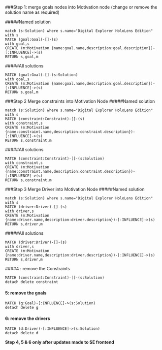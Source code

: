 ###Step 1: merge goals nodes into Motivation node (change or remove the solution name as required)

#####Named solution
~~~~
match (s:Solution) where s.name="Digital Explorer HoloLens Edition"
with s
MATCH (goal:Goal)-[]-(s)
with goal,s
CREATE (m:Motivation {name:goal.name,description:goal.description})-[:INFLUENCE]->(s)
RETURN s,goal,m
~~~~

#####All solutions
~~~~
MATCH (goal:Goal)-[]-(s:Solution)
with goal,s
CREATE (m:Motivation {name:goal.name,description:goal.description})-[:INFLUENCE]->(s)
RETURN s,goal,m
~~~~



###Step 2 Merge constraints into Motivation Node
#####Named solution
~~~~
match (s:Solution) where s.name="Digital Explorer HoloLens Edition"
with s
MATCH (constraint:Constraint)-[]-(s)
with constraint,s
CREATE (m:Motivation {name:constraint.name,description:constraint.description})-[:INFLUENCE]->(s)
RETURN s,constraint,m
~~~~

#####All solutions
~~~~
MATCH (constraint:Constraint)-[]-(s:Solution)
with constraint,s
CREATE (m:Motivation {name:constraint.name,description:constraint.description})-[:INFLUENCE]->(s)
RETURN s,constraint,m
~~~~

###Step 3 Merge Driver into Motivation Node
#####Named solution
~~~~
match (s:Solution) where s.name="Digital Explorer HoloLens Edition"
with s
MATCH (driver:Driver)-[]-(s)
with driver,s
CREATE (m:Motivation {name:driver.name,description:driver.description})-[:INFLUENCE]->(s)
RETURN s,driver,m
~~~~

#####All solutions
~~~~
MATCH (driver:Driver)-[]-(s)
with driver,s
CREATE (m:Motivation {name:driver.name,description:driver.description})-[:INFLUENCE]->(s)
RETURN s,driver,m
~~~~



####4 : remove the Constraints
 ~~~~
MATCH (constraint:Constraint)-[]-(s:Solution)
detach delete constraint
 ~~~~

#### 5: remove the goals
~~~~
MATCH (g:Goal)-[:INFLUENCE]->(s:Solution)
detach delete g
~~~~

#### 6: remove the drivers
~~~~
MATCH (d:Driver)-[:INFLUENCE]->(s:Solution)
detach delete d
~~~~

**Step 4, 5 & 6 only after updates made to SE frontend**
 